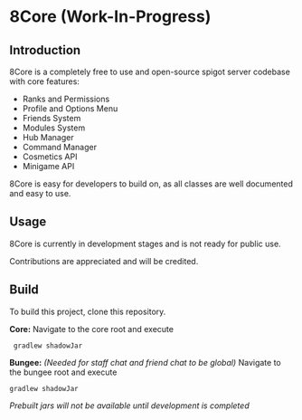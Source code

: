 # 8Core (Work-In-Progress)

## Introduction
8Core is a completely free to use and open-source spigot server codebase with core features:

- Ranks and Permissions
- Profile and Options Menu
- Friends System
- Modules System
- Hub Manager
- Command Manager
- Cosmetics API
- Minigame API

8Core is easy for developers to build on, as all classes are well documented and easy to use.

## Usage
8Core is currently in development stages and is not ready for public use. 

Contributions are appreciated and will be credited.

## Build
To build this project, clone this repository.

**Core:**
Navigate to the core root and execute
   
     gradlew shadowJar

**Bungee:** *(Needed for staff chat and friend chat to be global)*
Navigate to the bungee root and execute

    gradlew shadowJar

*Prebuilt jars will not be available until development is completed*
